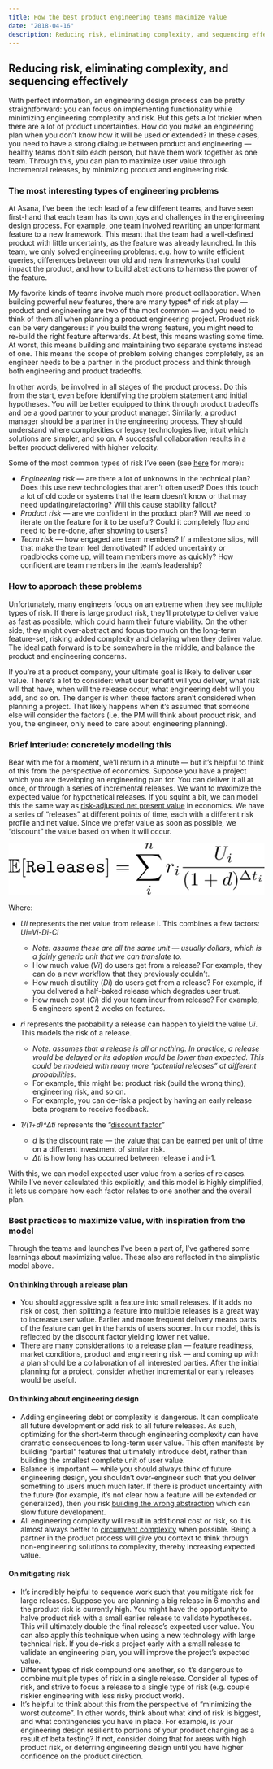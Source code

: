 ```yaml
---
title: How the best product engineering teams maximize value
date: "2018-04-16"
description: Reducing risk, eliminating complexity, and sequencing effectively
---
```


## Reducing risk, eliminating complexity, and sequencing effectively

With perfect information, an engineering design process can be pretty
straightforward: you can focus on implementing functionality while minimizing
engineering complexity and risk. But this gets a lot trickier when there are a
lot of product uncertainties. How do you make an engineering plan when you don’t
know how it will be used or extended? In these cases, you need to have a strong
dialogue between product and engineering — healthy teams don’t silo each person,
but have them work together as one team. Through this, you can plan to maximize
user value through incremental releases, by minimizing product and engineering
risk.

### The most interesting types of engineering problems

At Asana, I’ve been the tech lead of a few different teams, and have seen
first-hand that each team has its own joys and challenges in the engineering
design process. For example, one team involved rewriting an unperformant feature
to a new framework. This meant that the team had a well-defined product with
little uncertainty, as the feature was already launched. In this team, we only
solved engineering problems: e.g. how to write efficient queries, differences
between our old and new frameworks that could impact the product, and how to
build abstractions to harness the power of the feature.

My favorite kinds of teams involve much more product collaboration. When
building powerful new features, there are many types\* of risk at play — product
and engineering are two of the most common — and you need to think of them all
when planning a product engineering project. Product risk can be very dangerous:
if you build the wrong feature, you might need to re-build the right feature
afterwards. At best, this means wasting some time. At worst, this means building
and maintaining two separate systems instead of one. This means the scope of
problem solving changes completely, as an engineer needs to be a partner in the
product process and think through both engineering and product tradeoffs.

In other words, be involved in all stages of the product process. Do this from
the start, even before identifying the problem statement and initial hypotheses.
You will be better equipped to think through product tradeoffs and be a good
partner to your product manager. Similarly, a product manager should be a
partner in the engineering process. They should understand where complexities or
legacy technologies live, intuit which solutions are simpler, and so on. A
successful collaboration results in a better product delivered with higher
velocity.

Some of the most common types of risk I’ve seen (see
[here](https://www.sciencedirect.com/science/article/pii/S1877705814002203) for
more):

- _Engineering risk_ — are there a lot of unknowns in the technical plan? Does
  this use new technologies that aren’t often used? Does this touch a lot of old
  code or systems that the team doesn’t know or that may need
  updating/refactoring? Will this cause stability fallout?
- _Product risk_ — are we confident in the product plan? Will we need to iterate
  on the feature for it to be useful? Could it completely flop and need to be
  re-done, after showing to users?
- _Team risk_ — how engaged are team members? If a milestone slips, will that
  make the team feel demotivated? If added uncertainty or roadblocks come up,
  will team members move as quickly? How confident are team members in the
  team’s leadership?

### How to approach these problems

Unfortunately, many engineers focus on an extreme when they see multiple types
of risk. If there is large product risk, they’ll prototype to deliver value as
fast as possible, which could harm their future viability. On the other side,
they might over-abstract and focus too much on the long-term feature-set,
risking added complexity and delaying when they deliver value. The ideal path
forward is to be somewhere in the middle, and balance the product and
engineering concerns.

If you’re at a product company, your ultimate goal is likely to deliver user
value. There’s a lot to consider: what user benefit will you deliver, what risk
will that have, when will the release occur, what engineering debt will you add,
and so on. The danger is when these factors aren’t considered when planning a
project. That likely happens when it’s assumed that someone else will consider
the factors (i.e. the PM will think about product risk, and you, the engineer,
only need to care about engineering planning).

### Brief interlude: concretely modeling this

Bear with me for a moment, we’ll return in a minute — but it’s helpful to think
of this from the perspective of economics. Suppose you have a project which you
are developing an engineering plan for. You can deliver it all at once, or
through a series of incremental releases. We want to maximize the expected value
for hypothetical releases. If you squint a bit, we can model this the same way
as [risk-adjusted net present value](https://en.wikipedia.org/wiki/RNPV) in
economics. We have a series of “releases” at different points of time, each with
a different risk profile and net value. Since we prefer value as soon as
possible, we “discount” the value based on when it will occur.

![](./equation.png)

Where:

- _Ui_ represents the net value from release i. This combines a few factors:
  _Ui=Vi-Di-Ci_

  - _Note: assume these are all the same unit — usually dollars, which is a
    fairly generic unit that we can translate to._
  - How much value (_Vi_) do users get from a release? For example, they can do
    a new workflow that they previously couldn’t.
  - How much disutility (_Di_) do users get from a release? For example, if you
    delivered a half-baked release which degrades user trust.
  - How much cost (_Ci_) did your team incur from release? For example, 5
    engineers spent 2 weeks on features.

- _ri_ represents the probability a release can happen to yield the value _Ui_.
  This models the risk of a release.

  - _Note: assumes that a release is all or nothing. In practice, a release
    would be delayed or its adoption would be lower than expected. This could be
    modeled with many more “potential releases” at different probabilities._
  - For example, this might be: product risk (build the wrong thing),
    engineering risk, and so on.
  - For example, you can de-risk a project by having an early release beta
    program to receive feedback.

- _1/(1+d)^Δti_ represents the
  “[discount factor](https://en.wikipedia.org/wiki/Discounting#Discount_factor)”
  - _d_ is the discount rate — the value that can be earned per unit of time on
    a different investment of similar risk.
  - _Δti_ is how long has occurred between release i and i-1.

With this, we can model expected user value from a series of releases. While
I’ve never calculated this explicitly, and this model is highly simplified, it
lets us compare how each factor relates to one another and the overall plan.

### Best practices to maximize value, with inspiration from the model

Through the teams and launches I’ve been a part of, I’ve gathered some learnings
about maximizing value. These also are reflected in the simplistic model above.

#### On thinking through a release plan

- You should aggressive split a feature into small releases. If it adds no risk
  or cost, then splitting a feature into multiple releases is a great way to
  increase user value. Earlier and more frequent delivery means parts of the
  feature can get in the hands of users sooner. In our model, this is reflected
  by the discount factor yielding lower net value.
- There are many considerations to a release plan — feature readiness, market
  conditions, product and engineering risk — and coming up with a plan should be
  a collaboration of all interested parties. After the initial planning for a
  project, consider whether incremental or early releases would be useful.

#### On thinking about engineering design

- Adding engineering debt or complexity is dangerous. It can complicate all
  future development or add risk to all future releases. As such, optimizing for
  the short-term through engineering complexity can have dramatic consequences
  to long-term user value. This often manifests by building “partial” features
  that ultimately introduce debt, rather than building the smallest complete
  unit of user value.
- Balance is important — while you should always think of future engineering
  design, you shouldn’t over-engineer such that you deliver something to users
  much much later. If there is product uncertainty with the future (for example,
  it’s not clear how a feature will be extended or generalized), then you risk
  [building the wrong abstraction](https://www.sandimetz.com/blog/2016/1/20/the-wrong-abstraction)
  which can slow future development.
- All engineering complexity will result in additional cost or risk, so it is
  almost always better to
  [circumvent complexity](/circumventing-engineering-complexity) when possible.
  Being a partner in the product process will give you context to think through
  non-engineering solutions to complexity, thereby increasing expected value.

#### On mitigating risk

- It’s incredibly helpful to sequence work such that you mitigate risk for large
  releases. Suppose you are planning a big release in 6 months and the product
  risk is currently high. You might have the opportunity to halve product risk
  with a small earlier release to validate hypotheses. This will ultimately
  double the final release’s expected user value. You can also apply this
  technique when using a new technology with large technical risk. If you
  de-risk a project early with a small release to validate an engineering plan,
  you will improve the project’s expected value.
- Different types of risk compound one another, so it’s dangerous to combine
  multiple types of risk in a single release. Consider all types of risk, and
  strive to focus a release to a single type of risk (e.g. couple riskier
  engineering with less risky product work).
- It’s helpful to think about this from the perspective of “minimizing the worst
  outcome”. In other words, think about what kind of risk is biggest, and what
  contingencies you have in place. For example, is your engineering design
  resilient to portions of your product changing as a result of beta testing? If
  not, consider doing that for areas with high product risk, or deferring
  engineering design until you have higher confidence on the product direction.

